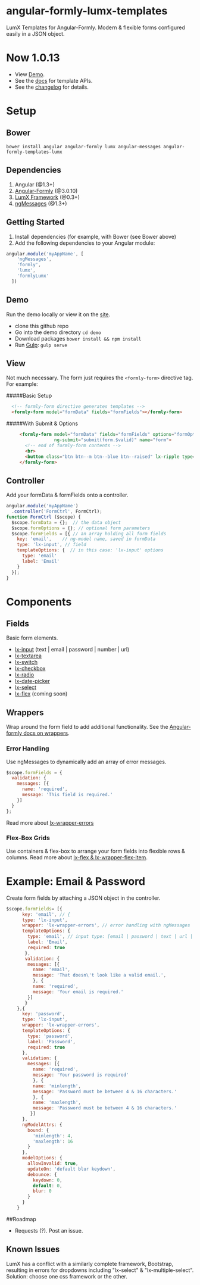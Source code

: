 angular-formly-lumx-templates
=============================

LumX Templates for Angular-Formly. Modern & flexible forms configured easily in a JSON object.

# Now 1.0.13
- View [Demo](https://formly-lumx.herokuapp.com/ "Angular-Formly-Lumx Demo").
- See the [docs](https://github.com/formly-js/angular-formly-templates-lumx/tree/master/docs "Documentation") for template APIs.
- See the [changelog](https://github.com/formly-js/angular-formly-templates-lumx/blob/master/CHANGELOG.md "Templates-LumX Changes") for details.


# Setup

## Bower

`bower install angular angular-formly lumx angular-messages angular-formly-templates-lumx`

## Dependencies

1. Angular (@1.3+)
2. [Angular-Formly](https://github.com/formly-js/angular-formly "Angular-Formly") (@3.0.10)
3. [LumX Framework](http://ui.lumapps.com/ "LumX Framework") (@0.3+)
4. [ngMessages](https://docs.angularjs.org/api/ngMessages/directive/ngMessages "ngMessages Docs") (@1.3+)

## Getting Started

1. Install dependencies (for example, with Bower (see Bower above)
2. Add the following dependencies to your Angular module:

```javascript
angular.module('myAppName', [
    'ngMessages',
    'formly',
    'lumx',
    'formlyLumx'
  ])
```

## Demo
Run the demo locally or view it on the [site](https://formly-lumx.herokuapp.com/ "Angular-Formly-Lumx Demo").
- clone this github repo
- Go into the demo directory `cd demo`
- Download packages `bower install && npm install`
- Run [Gulp](http://gulpjs.com/): `gulp serve` 

## View

Not much necessary. The form just requires the `<formly-form>` directive tag. For example:

#####Basic Setup
```html
  <!-- formly-form directive generates templates -->
  <formly-form model="formData" fields="formFields"></formly-form>
```

#####With Submit & Options
```html
     <formly-form model="formData" fields="formFields" options="formOptions"
                  ng-submit="submit(form.$valid)" name="form">
       <!-- end of formly-form contents -->
       <br>
       <button class="btn btn--m btn--blue btn--raised" lx-ripple type="submit">Submit</button>
     </formly-form>
```

## Controller

Add your formData & formFields onto a controller.

```javascript
angular.module('myAppName')
  .controller('FormCtrl', FormCtrl);
function FormCtrl ($scope) {
  $scope.formData = {};  // the data object
  $scope.formOptions = {}; // optional form parameters
  $scope.formFields = [{ // an array holding all form fields
    key: 'email',    // ng-model name, saved in formData
    type: 'lx-input', // field
    templateOptions: {  // in this case: 'lx-input' options
      type: 'email'
      label: 'Email'
    }
  }];
}
```

# Components

## Fields

Basic form elements.

- [lx-input](https://github.com/formly-js/angular-formly-templates-lumx/tree/master/docs/input.md) (text | email | password | number | url)
- [lx-textarea](https://github.com/formly-js/angular-formly-templates-lumx/tree/master/docs/textarea.md)
- [lx-switch](https://github.com/formly-js/angular-formly-templates-lumx/tree/master/docs/switch.md)
- [lx-checkbox](https://github.com/formly-js/angular-formly-templates-lumx/tree/master/docs/checkbox.md)
- [lx-radio](https://github.com/formly-js/angular-formly-templates-lumx/tree/master/docs/radio.md)
- [lx-date-picker](https://github.com/formly-js/angular-formly-templates-lumx/tree/master/docs/datePicker.md)
- [lx-select](https://github.com/formly-js/angular-formly-templates-lumx/tree/master/docs/select.md)
- [lx-flex](https://github.com/formly-js/angular-formly-templates-lumx/tree/master/docs/flex.md) (coming soon)

## Wrappers

Wrap around the form field to add additional functionality. See the [Angular-formly docs on wrappers](https://github.com/formly-js/angular-formly#wrapper-stringarray-of-strings "Wrappers").

### Error Handling
Use ngMessages to dynamically add an array of error messages.
```javascript
$scope.formFields = {
  validation: {
    messages: [{
      name: 'required',
      message: 'This field is required.'
    }]
  }
};
```

Read more about [lx-wrapper-errors](https://github.com/formly-js/angular-formly-templates-lumx/tree/master/docs/errors.md)


### Flex-Box Grids
Use containers & flex-box to arrange your form fields into flexible rows & columns. Read more about [lx-flex & lx-wrapper-flex-item](https://github.com/formly-js/angular-formly-templates-lumx/tree/master/docs/flex.md).

# Example: Email & Password
  
  Create form fields by attaching a JSON object in the controller.
  
```javascript
$scope.formFields= [{
      key: 'email', // {
      type: 'lx-input',
      wrapper: 'lx-wrapper-errors', // error handling with ngMessages
      templateOptions: {
        type: 'email', // input type: [email | password | text | url | number]
        label: 'Email',
        required: true
       },
       validation: {
        messages: [{
          name: 'email',
          message: 'That doesn\'t look like a valid email.',
          }, {
          name: 'required',
          message: 'Your email is required.'
        }]
       }
    },{
      key: 'password',
      type: 'lx-input',
      wrapper: 'lx-wrapper-errors',
      templateOptions: {
        type: 'password',
        label: 'Password',
        required: true
      },
      validation: {
        messages: [{
          name: 'required',
          message: 'Your password is required'
          }, {
          name: 'minlength',
          message: 'Password must be between 4 & 16 characters.'
          }, {
          name: 'maxlength',
          message: 'Password must be between 4 & 16 characters.'
         }]
      },
      ngModelAttrs: {
        bound: {
          'minlength': 4,
          'maxlength': 16
        }
      },
      modelOptions: { 
        allowInvalid: true,
        updateOn: 'default blur keydown',
        debounce: {
          keydown: 0,
          default: 0,
          blur: 0
        }
      }
    }
```

##Roadmap
- Requests (?). Post an issue.

    
## Known Issues

LumX has a conflict with a similarly complete framework, Bootstrap, resulting in errors for dropdowns including "lx-select" & "lx-multiple-select". Solution: choose one css framework or the other.
